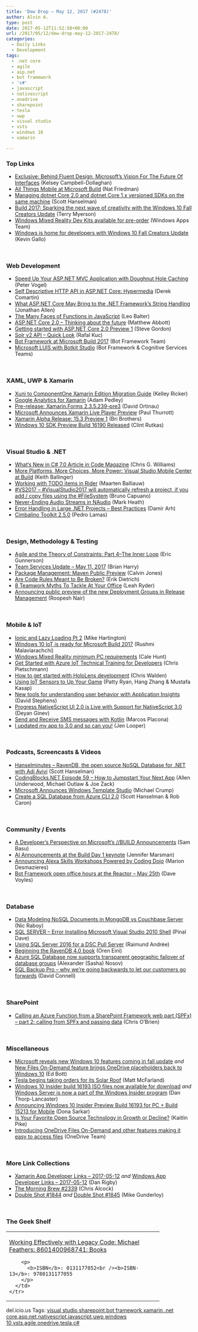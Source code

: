 ```yaml
---
title: 'Dew Drop – May 12, 2017 (#2478)'
author: Alvin A.
type: post
date: 2017-05-12T11:52:58+00:00
url: /2017/05/12/dew-drop-may-12-2017-2478/
categories:
  - Daily Links
  - Development
tags:
  - .net core
  - agile
  - asp.net
  - bot framework
  - 'c#'
  - javascript
  - nativescript
  - onedrive
  - sharepoint
  - tesla
  - uwp
  - visual studio
  - vsts
  - windows 10
  - xamarin

---
```

### <a name="top"></a>Top Links

  * <a href="https://www.fastcodesign.com/90124947/exclusive-behind-fluent-design-microsofts-vision-for-the-future-of-interfaces" target="_blank">Exclusive: Behind Fluent Design, Microsoft’s Vision For The Future Of Interfaces</a> (Kelsey Campbell-Dollaghan)
  * <a href="https://blogs.msdn.microsoft.com/visualstudio/2017/05/11/all-things-mobile-at-microsoft-build/" target="_blank">All Things Mobile at Microsoft Build</a> (Nat Friedman)
  * <a href="http://feeds.hanselman.com/~/317562888/0/scotthanselman~Managing-dotnet-Core-and-dotnet-Core-x-versioned-SDKs-on-the-same-machine.aspx" target="_blank">Managing dotnet Core 2.0 and dotnet Core 1.x versioned SDKs on the same machine</a> (Scott Hanselman)
  * <a href="http://blogs.windows.com/windowsexperience/2017/05/11/build-2017-sparking-the-next-wave-of-creativity-with-the-windows-10-fall-creators-update/?WT.mc_id=DX_MVP4025064" target="_blank">Build 2017: Sparking the next wave of creativity with the Windows 10 Fall Creators Update</a> (Terry Myerson)
  * <a href="http://blogs.windows.com/buildingapps/2017/05/11/windows-mixed-reality-dev-kits-available-pre-order/?WT.mc_id=DX_MVP4025064" target="_blank">Windows Mixed Reality Dev Kits available for pre-order</a> (Windows Apps Team)
  * <a href="http://blogs.windows.com/buildingapps/2017/05/11/windows-home-developers-windows-10-fall-creators-update/?WT.mc_id=DX_MVP4025064" target="_blank">Windows is home for developers with Windows 10 Fall Creators Update</a> (Kevin Gallo)

&nbsp;

### <a name="web"></a>Web Development

  * <a href="https://visualstudiomagazine.com/articles/2017/05/01/doughnut-hole-caching.aspx" target="_blank">Speed Up Your ASP.NET MVC Application with Doughnut Hole Caching</a> (Peter Vogel)
  * <a href="https://codeopinion.com/self-descriptive-http-api-in-asp-net-core-hypermedia/" target="_blank">Self Descriptive HTTP API in ASP.NET Core: Hypermedia</a> (Derek Comartin)
  * <a href="http://www.infoq.com/news/2017/05/ASPNET-Core-2b?utm_campaign=infoq_content&utm_source=infoq&utm_medium=feed&utm_term=global" target="_blank">What ASP.NET Core May Bring to the .NET Framework’s String Handling</a> (Jonathan Allen)
  * <a href="http://feedproxy.google.com/~r/bocoup/~3/NNLUez_DfpQ/the-many-faces-of-functions-in-javascript" target="_blank">The Many Faces of Functions in JavaScript</a> (Leo Balter)
  * <a href="http://www.inversionofcontrol.co.uk/asp-net-core-2-0-thinking-about-the-future/" target="_blank">ASP.NET Core 2.0 &#8211; Thinking about the future</a> (Matthew Abbott)
  * <a href="https://www.stevejgordon.co.uk/getting-started-with-asp-net-core-2-0-preview-1" target="_blank">Getting started with ASP.NET Core 2.0 Preview 1</a> (Steve Gordon)
  * <a href="https://dzone.com/articles/solr-v2-api-quick-look-1?utm_medium=feed&utm_source=feedpress.me&utm_campaign=Feed%3A+dzone%2Fintegration" target="_blank">Solr v2 API – Quick Look</a> (Rafal Kuc)
  * <a href="https://blog.botframework.com/2017/05/10/Build/" target="_blank">Bot Framework at Microsoft Build 2017</a> (Bot Framework Team)
  * <a href="http://blog.botframework.com/2017/05/11/Luis-Botkit-Studio/" target="_blank">Microsoft LUIS with Botkit Studio</a> (Bot Framework & Cognitive Services Teams)

&nbsp;

### <a name="silverlight"></a>XAML, UWP & Xamarin

  * <a href="http://our.componentone.com/2017/05/11/xuni-to-componentone-xamarin-edition-migration-guide/" target="_blank">Xuni to ComponentOne Xamarin Edition Migration Guide</a> (Kelley Ricker)
  * <a href="https://xamarinhelp.com/google-analytics-xamarin/" target="_blank">Google Analytics for Xamarin</a> (Adam Pedley)
  * <a href="https://releases.xamarin.com/pre-release-xamarin-forms-2-3-5-239-pre3/" target="_blank">Pre-release: Xamarin.Forms 2.3.5.239-pre3</a> (David Ortinau)
  * <a href="https://www.thurrott.com/dev/115828/microsoft-announces-xamarin-live-player-preview" target="_blank">Microsoft Announces Xamarin Live Player Preview</a> (Paul Thurrott)
  * <a href="https://releases.xamarin.com/alpha-release-15-3-preview-1/" target="_blank">Xamarin Alpha Release: 15.3 Preview 1</a> (Bri Brothers)
  * <a href="http://blogs.windows.com/buildingapps/2017/05/11/windows-10-sdk-preview-build-16190-released/?WT.mc_id=DX_MVP4025064" target="_blank">Windows 10 SDK Preview Build 16190 Released</a> (Clint Rutkas)

&nbsp;

### <a name="dotnet"></a>Visual Studio & .NET

  * <a href="http://feedproxy.google.com/~r/ChrisGWilliams/~3/2MJDhBnVAGw/244549.aspx" target="_blank">What’s New in C# 7.0 Article in Code Magazine</a> (Chris G. Williams)
  * <a href="https://blogs.msdn.microsoft.com/visualstudio/2017/05/11/more-platforms-more-choices-more-power-visual-studio-mobile-center-at-build/" target="_blank">More Platforms, More Choices, More Power: Visual Studio Mobile Center at Build</a> (Keith Ballinger)
  * <a href="https://blog.jetbrains.com/dotnet/2017/05/11/working-todo-items-rider/" target="_blank">Working with TODO items in Rider</a> (Maarten Balliauw)
  * <a href="http://feedproxy.google.com/~r/elbruno/~3/aC9hinxZR-s/" target="_blank">#VS2017 – #VisualStudio2017 will automatically refresh a project, if you add / copy files using the #FileSystem</a> (Bruno Capuano)
  * <a href="http://markheath.net/post/never-ending-audio-streams-naudio" target="_blank">Never-Ending Audio Streams in NAudio</a> (Mark Heath)
  * <a href="http://feedproxy.google.com/~r/netCurryRecentArticles/~3/g5NBsCgqeqc/ShowArticle.aspx" target="_blank">Error Handling in Large .NET Projects &#8211; Best Practices</a> (Damir Arh)
  * <a href="http://feedproxy.google.com/~r/pedrolamascom/~3/4NFbODSC5dw/" target="_blank">Cimbalino Toolkit 2.5.0</a> (Pedro Lamas)

&nbsp;

### <a name="design"></a>Design, Methodology & Testing

  * <a href="https://blogs.msdn.microsoft.com/ericgu/2017/05/11/agile-and-the-theory-of-constraints-part-4-the-inner-loop/" target="_blank">Agile and the Theory of Constraints: Part 4–The Inner Loop</a> (Eric Gunnerson)
  * <a href="https://blogs.msdn.microsoft.com/bharry/2017/05/11/team-services-update-may-11-2017/" target="_blank">Team Services Update – May 11, 2017</a> (Brian Harry)
  * <a href="https://blogs.msdn.microsoft.com/visualstudioalm/2017/05/11/package-management-maven-public-preview/" target="_blank">Package Management: Maven Public Preview</a> (Calvin Jones)
  * <a href="https://blog.ndepend.com/code-rules-meant-broken/" target="_blank">Are Code Rules Meant to Be Broken?</a> (Erik Dietrich)
  * <a href="http://blog.trello.com/8-teamwork-myths-to-tackle-at-your-office" target="_blank">8 Teamwork Myths To Tackle At Your Office</a> (Leah Ryder)
  * <a href="https://blogs.msdn.microsoft.com/visualstudioalm/2017/05/11/announcing-public-preview-of-the-new-deployment-groups-in-release-management/" target="_blank">Announcing public preview of the new Deployment Groups in Release Management</a> (Roopesh Nair)

&nbsp;

### <a name="mobile"></a>Mobile & IoT

  * <a href="http://blog.ionic.io/ionic-and-lazy-loading-pt-2/" target="_blank">Ionic and Lazy Loading Pt 2</a> (Mike Hartington)
  * <a href="http://blogs.windows.com/business/2017/05/11/windows-10-iot-ready-microsoft-build-2017/?WT.mc_id=DX_MVP4025064" target="_blank">Windows 10 IoT is ready for Microsoft Build 2017</a> (Rushmi Malaviarachchi)
  * <a href="http://feedproxy.google.com/~r/wmexperts/~3/kLtzXOmPK3A/windows-mixed-reality-minimum-pc-requirements" target="_blank">Windows Mixed Reality minimum PC requirements</a> (Cale Hunt)
  * <a href="https://buildazure.com/2017/05/12/get-started-with-azure-iot-technical-training-for-developers/" target="_blank">Get Started with Azure IoT Technical Training for Developers</a> (Chris Pietschmann)
  * <a href="https://blogs.technet.microsoft.com/uktechnet/2017/05/11/how-to-get-started-with-hololens-development/" target="_blank">How to get started with HoloLens development</a> (Chris Walden)
  * <a href="https://blogs.technet.microsoft.com/machinelearning/2017/05/11/using-iot-sensors-to-up-your-game/" target="_blank">Using IoT Sensors to Up Your Game</a> (Patty Ryan, Hang Zhang & Mustafa Kasap)
  * <a href="https://azure.microsoft.com/blog/new-tools-for-understanding-user-behavior-with-application-insights/" target="_blank">New tools for understanding user behavior with Application Insights</a> (David Stephens)
  * <a href="http://www.telerik.com/blogs/progress-nativescript-ui-2-live-with-support-for-nativescript-3" target="_blank">Progress NativeScript UI 2.0 is Live with Support for NativeScript 3.0</a> (Deyan Ginev)
  * <a href="https://twilioinc.wpengine.com/2017/05/send-and-receive-sms-messages-with-kotlin.html" target="_blank">Send and Receive SMS messages with Kotlin</a> (Marcos Placona)
  * <a href="https://www.nativescript.org/blog/i-updated-my-app-to-3.0-and-so-can-you" target="_blank">I updated my app to 3.0 and so can you!</a> (Jen Looper)

&nbsp;

### <a name="podcasts"></a>Podcasts, Screencasts & Videos

  * <a href="http://www.hanselminutes.com/default.aspx?ShowID=18565" target="_blank">Hanselminutes &#8211; RavenDB, the open source NoSQL Database for .NET with Adi Avivi</a> (Scott Hanselman)
  * <a href="http://www.codingblocks.net/podcast/how-to-jumpstart-your-next-app/" target="_blank">CodingBlocks.NET Episode 59 – How to Jumpstart Your Next App</a> (Allen Underwood, Michael Outlaw & Joe Zack)
  * <a href="http://developer.telerik.com/topics/net/announcing-windows-template-studio/" target="_blank">Microsoft Announces Windows Template Studio</a> (Michael Crump)
  * <a href="https://channel9.msdn.com/Shows/Azure-Friday/Create-a-SQL-Database-from-Azure-CLI-20?WT.mc_id=DX_MVP4025064" target="_blank">Create a SQL Database from Azure CLI 2.0</a> (Scott Hanselman & Rob Caron)

&nbsp;

### <a name="events"></a>Community / Events

  * <a href="http://developer.telerik.com/topics/net/innovative-developers-build-intelligent-apps/" target="_blank">A Developer’s Perspective on Microsoft’s //BUILD Announcements</a> (Sam Basu)
  * <a href="http://feedproxy.google.com/~r/JenniferMarsman/~3/akb1O1KNxSI/" target="_blank">AI Announcements at the Build Day 1 keynote</a> (Jennifer Marsman)
  * <a href="https://developer.amazon.com/blogs/alexa/post/4fe2ad63-148e-41ad-8980-f142296b10f2/announcing-alexa-skills-workshops-powered-by-coding-dojo" target="_blank">Announcing Alexa Skills Workshops Powered by Coding Dojo</a> (Marion Desmazieres)
  * <a href="http://www.davevoyles.com/2017/05/11/bot-framework-open-office-hours-reactor-may-25th/" target="_blank">Bot Framework open office hours at the Reactor – May 25th</a> (Dave Voyles)

&nbsp;

### <a name="sql"></a>Database

  * <a href="https://blog.couchbase.com/data-modeling-nosql-documents-mongodb-vs-couchbase-server/" target="_blank">Data Modeling NoSQL Documents in MongoDB vs Couchbase Server</a> (Nic Raboy)
  * <a href="https://blog.sqlauthority.com/2017/05/12/sql-server-error-installing-microsoft-visual-studio-2010-shell/" target="_blank">SQL SERVER – Error Installing Microsoft Visual Studio 2010 Shell</a> (Pinal Dave)
  * <a href="https://blogs.technet.microsoft.com/fieldcoding/2017/05/11/using-sql-server-2016-for-a-dsc-pull-server/" target="_blank">Using SQL Server 2016 for a DSC Pull Server</a> (Raimund Andrée)
  * <a href="http://feedproxy.google.com/~r/AyendeRahien/~3/cDfokcHdPBc/beginning-the-ravendb-4-0-book" target="_blank">Beginning the RavenDB 4.0 book</a> (Oren Eini)
  * <a href="https://azure.microsoft.com/blog/azure-sql-database-now-supports-transparent-geographic-failover-of-multiple-databases-featuring-automatic-activation/" target="_blank">Azure SQL Database now supports transparent geographic failover of database groups</a> (Alexander (Sasha) Nosov)
  * <a href="http://www.red-gate.com/blog/building/sql-backup-pro-why-were-going-backwards-to-let-our-customers-go-forwards" target="_blank">SQL Backup Pro – why we’re going backwards to let our customers go forwards</a> (David Connell)

&nbsp;

### <a name="sp"></a>SharePoint

  * <a href="http://feedproxy.google.com/~r/ChrisObrien/~3/6qcz-B4TThE/call-azure-function-from-spfx-2.html" target="_blank">Calling an Azure Function from a SharePoint Framework web part (SPFx) – part 2: calling from SPFx and passing data</a> (Chris O&#8217;Brien)

&nbsp;

### <a name="misc"></a>Miscellaneous

  * <a href="http://feedproxy.google.com/~r/zdnet/Bott/~3/N2gYCJzOHRE/" target="_blank">Microsoft reveals new Windows 10 features coming in fall update</a> _and_ <a href="http://feedproxy.google.com/~r/zdnet/Bott/~3/xyK5MgQ0uRo/" target="_blank">New Files On-Demand feature brings OneDrive placeholders back to Windows 10</a> (Ed Bott)
  * <a href="http://money.cnn.com/2017/05/10/technology/tesla-solar-roof-news/index.html?sr=twCNN051117tesla-solar-roof-news0448PMVODtopPhoto&linkId=37483018" target="_blank">Tesla begins taking orders for its Solar Roof</a> (Matt McFarland)
  * <a href="http://feedproxy.google.com/~r/wmexperts/~3/zoGcxty8NwM/windows-10-insider-build-16193-iso-files-now-available-download" target="_blank">Windows 10 Insider build 16193 ISO files now available for download</a> _and_ <a href="http://feedproxy.google.com/~r/wmexperts/~3/o2D06NpR75E/windows-server-now-part-windows-insider-program" target="_blank">Windows Server is now a part of the Windows Insider program</a> (Dan Thorp-Lancaster)
  * <a href="http://blogs.windows.com/windowsexperience/2017/05/11/announcing-windows-10-insider-preview-build-16193-pc-build-15213-mobile/?WT.mc_id=DX_MVP4025064" target="_blank">Announcing Windows 10 Insider Preview Build 16193 for PC + Build 15213 for Mobile</a> (Dona Sarkar)
  * <a href="https://stackoverflow.blog/2017/05/11/favorite-open-source-technology-growth-decline/" target="_blank">Is Your Favorite Open Source Technology in Growth or Decline?</a> (Kaitlin Pike)
  * <a href="http://blogs.office.com/2017/05/11/introducing-onedrive-files-on-demand-and-additional-features-making-it-easier-to-access-and-share-files/" target="_blank">Introducing OneDrive Files On-Demand and other features making it easy to access files</a> (OneDrive Team)

&nbsp;

### <a name="links"></a>More Link Collections

  * <a href="http://allaboutxamarin.com/2017/05/xamarin-app-developer-links-2017-05-12/" target="_blank">Xamarin App Developer Links &#8211; 2017-05-12</a> _and_ <a href="http://windowsappdev.com/2017/05/windows-app-developer-links-2017-05-12/" target="_blank">Windows App Developer Links &#8211; 2017-05-12</a> (Dan Rigby)
  * <a href="http://feedproxy.google.com/~r/ReflectivePerspective/~3/zAqXm8iwu7k/" target="_blank">The Morning Brew #2339</a> (Chris Alcock)
  * <a href="http://afreshcup.com/home/2017/5/11/double-shot-1844.html" target="_blank">Double Shot #1844</a> _and_ <a href="http://afreshcup.com/home/2017/5/12/double-shot-1845.html" target="_blank">Double Shot #1845</a> (Mike Gunderloy)

&nbsp;

### <a name="shelf"></a>The Geek Shelf

<div id="scid:7dc1bd33-94bd-46fd-a20b-0131235bcd47:e32769f1-8891-4a70-8dc8-b94a1e0c2964" class="wlWriterEditableSmartContent" style="float: none; padding-bottom: 0px; padding-top: 0px; padding-left: 0px; margin: 0px; display: inline; padding-right: 0px">
  <table cellspacing="0" cellpadding="2" width="400" border="0" unselectable="on">
    <tr>
      <td valign="top" width="400">
        <p>
          <a title="Working Effectively with Legacy Code: Michael Feathers: 8601400968741: Books" href="http://www.amazon.com/exec/obidos/ASIN/0131177052/amavin-20">Working Effectively with Legacy Code: Michael Feathers: 8601400968741: Books</a>
        </p>
        
        <p>
          <b>ISBN</b>: 0131177052<br /><b>ISBN-13</b>: 9780131177055
        </p>
      </td>
    </tr>
  </table>
</div>

<div id="scid:77ECF5F8-D252-44F5-B4EB-D463C5396A79:a37f58ca-8b7c-444b-9ec6-c9fa936eb7bb" class="wlWriterEditableSmartContent" style="float: none; padding-bottom: 0px; padding-top: 0px; padding-left: 0px; margin: 0px; display: inline; padding-right: 0px">
  del.icio.us Tags: <a href="http://del.icio.us/popular/visual+studio" rel="tag">visual studio</a>,<a href="http://del.icio.us/popular/sharepoint" rel="tag">sharepoint</a>,<a href="http://del.icio.us/popular/bot+framework" rel="tag">bot framework</a>,<a href="http://del.icio.us/popular/xamarin" rel="tag">xamarin</a>,<a href="http://del.icio.us/popular/.net+core" rel="tag">.net core</a>,<a href="http://del.icio.us/popular/asp.net" rel="tag">asp.net</a>,<a href="http://del.icio.us/popular/nativescript" rel="tag">nativescript</a>,<a href="http://del.icio.us/popular/javascript" rel="tag">javascript</a>,<a href="http://del.icio.us/popular/uwp" rel="tag">uwp</a>,<a href="http://del.icio.us/popular/windows+10" rel="tag">windows 10</a>,<a href="http://del.icio.us/popular/vsts" rel="tag">vsts</a>,<a href="http://del.icio.us/popular/agile" rel="tag">agile</a>,<a href="http://del.icio.us/popular/onedrive" rel="tag">onedrive</a>,<a href="http://del.icio.us/popular/tesla" rel="tag">tesla</a>,<a href="http://del.icio.us/popular/c%23" rel="tag">c#</a>
</div>